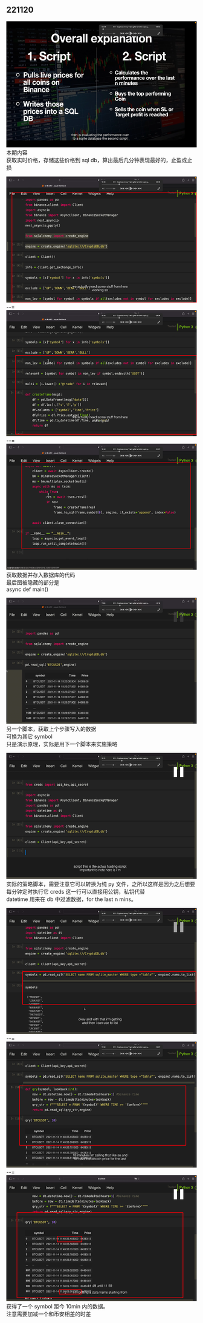 ## 221120

<img src='./img/2022-11-20-10-52-53.png' height=333px></img>  
本期内容  
获取实时价格，存储这些价格到 sql db，算出最后几分钟表现最好的，止盈或止损

<img src='./img/2022-11-20-11-11-38.png' height=333px></img>  
--=  
<img src='./img/2022-11-20-11-12-30.png' height=333px></img>  
--=  
<img src='./img/2022-11-20-13-57-22.png' height=333px></img>  
获取数据并存入数据库的代码  
最后图被隐藏的部分是  
async def main()

<img src='./img/2022-11-20-22-49-42.png' height=333px></img>  
另一个脚本，获取上个步骤写入的数据  
可换为其它 symbol  
只是演示原理，实际是用下一个脚本来实施策略

<img src='./img/2022-11-20-23-41-39.png' height=333px></img>  
实际的策略脚本，需要注意它可以转换为纯 py 文件，之所以这样是因为之后想要每分钟定时执行它
creds 这一行可以直接用公钥，私钥代替  
datetime 用来在 db 中过滤数据，for the last n mins。

<img src='./img/2022-11-20-23-53-38.png' height=333px></img>  
--=  
<img src='./img/2022-11-20-23-57-41.png' height=333px></img>  
--=  
<img src='./img/2022-11-20-23-58-09.png' height=333px></img>  
获得了一个 symbol 距今 10min 内的数据。  
注意需要加减一个和币安相差的时差        


